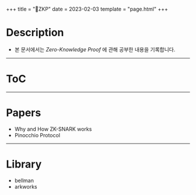 +++
title = "🔐ZKP"
date = 2023-02-03
template = "page.html"
+++

# Description
- 본 문서에서는 *Zero-Knowledge Proof* 에 관해 공부한 내용을 기록합니다.

---

# ToC


---

# Papers
- Why and How ZK-SNARK works
- Pinocchio Protocol

---

# Library
- bellman
- arkworks

